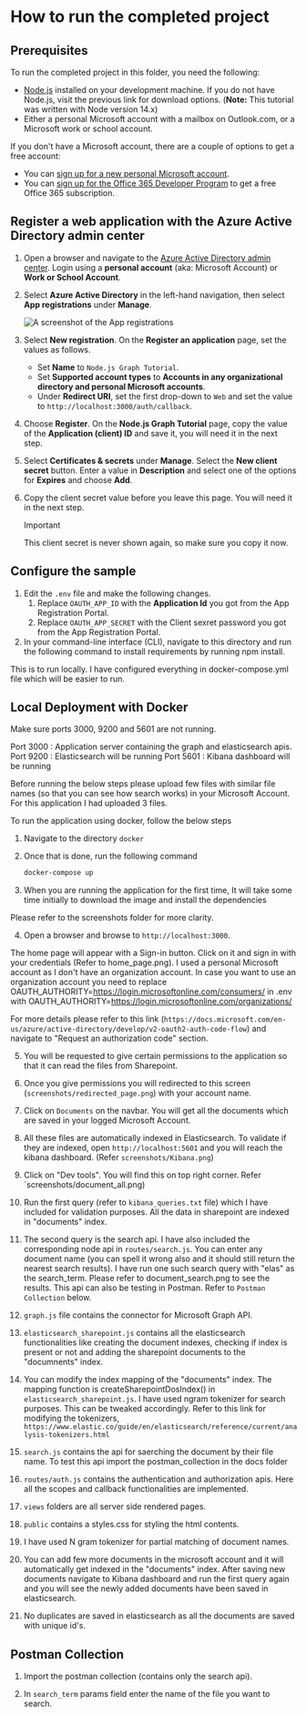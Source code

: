 # How to run the completed project

## Prerequisites

To run the completed project in this folder, you need the following:

- [Node.js](https://nodejs.org) installed on your development machine. If you do not have Node.js, visit the previous link for download options. (**Note:** This tutorial was written with Node version 14.x)
- Either a personal Microsoft account with a mailbox on Outlook.com, or a Microsoft work or school account.

If you don't have a Microsoft account, there are a couple of options to get a free account:

- You can [sign up for a new personal Microsoft account](https://signup.live.com/signup?wa=wsignin1.0&rpsnv=12&ct=1454618383&rver=6.4.6456.0&wp=MBI_SSL_SHARED&wreply=https://mail.live.com/default.aspx&id=64855&cbcxt=mai&bk=1454618383&uiflavor=web&uaid=b213a65b4fdc484382b6622b3ecaa547&mkt=E-US&lc=1033&lic=1).
- You can [sign up for the Office 365 Developer Program](https://developer.microsoft.com/office/dev-program) to get a free Office 365 subscription.

## Register a web application with the Azure Active Directory admin center

1. Open a browser and navigate to the [Azure Active Directory admin center](https://aad.portal.azure.com). Login using a **personal account** (aka: Microsoft Account) or **Work or School Account**.

1. Select **Azure Active Directory** in the left-hand navigation, then select **App registrations** under **Manage**.

    ![A screenshot of the App registrations ](/tutorial/images/aad-portal-app-registrations.png)

1. Select **New registration**. On the **Register an application** page, set the values as follows.

    - Set **Name** to `Node.js Graph Tutorial`.
    - Set **Supported account types** to **Accounts in any organizational directory and personal Microsoft accounts**.
    - Under **Redirect URI**, set the first drop-down to `Web` and set the value to `http://localhost:3000/auth/callback`.

1. Choose **Register**. On the **Node.js Graph Tutorial** page, copy the value of the **Application (client) ID** and save it, you will need it in the next step.


1. Select **Certificates & secrets** under **Manage**. Select the **New client secret** button. Enter a value in **Description** and select one of the options for **Expires** and choose **Add**.


1. Copy the client secret value before you leave this page. You will need it in the next step.

    > [!IMPORTANT]
    > This client secret is never shown again, so make sure you copy it now.


## Configure the sample

1. Edit the `.env` file and make the following changes.
    1. Replace `OAUTH_APP_ID` with the **Application Id** you got from the App Registration Portal.
    1. Replace `OAUTH_APP_SECRET` with the Client sexret password you got from the App Registration Portal.
1. In your command-line interface (CLI), navigate to this directory and run the following command to install requirements by running npm install.

This is to run locally. I have configured everything in docker-compose.yml file which will be easier to run.

## Local Deployment with Docker

Make sure ports 3000, 9200 and 5601 are not running.

Port 3000 : Application server containing the graph and elasticsearch apis. 
Port 9200 : Elasticsearch will be running
Port 5601 : Kibana dashboard will be running  

Before running the below steps please upload few files with similar file names (so that you can see how search works) in your Microsoft Account. For this application I had uploaded 3 files.

To run the application using docker, follow the below steps

1. Navigate to the directory `docker`

2. Once that is done, run the following command

    ```bash
    docker-compose up
    ```

3. When you are running the application for the first time, It will take some time initially to download the image and install the dependencies

Please refer to the screenshots folder for more clarity.

4. Open a browser and browse to `http://localhost:3000`.

The home page will appear with a Sign-in button. Click on it and sign in with your credentials (Refer to home_page.png). I used a personal Microsoft account as I don't have an organization account. In case you want to use an organization account you need to replace OAUTH_AUTHORITY=https://login.microsoftonline.com/consumers/ in .env with OAUTH_AUTHORITY=https://login.microsoftonline.com/organizations/

For more details please refer to this link (`https://docs.microsoft.com/en-us/azure/active-directory/develop/v2-oauth2-auth-code-flow`) and navigate to "Request an authorization code" section.

5. You will be requested to give certain permissions to the application so that it can read the files from Sharepoint.

6. Once you give permissions you will redirected to this screen (`screenshots/redirected_page.png`) with your account name.

7. Click on `Documents` on the navbar. You will get all the documents which are saved in your logged Microsoft Account.

8. All these files are automatically indexed in Elasticsearch. To validate if they are indexed, open `http://localhost:5601` and you will reach the kibana dashboard. (Refer `screenshots/Kibana.png`)

9. Click on "Dev tools". You will find this on top right corner. Refer `screenshots/document_all.png)

10. Run the first query (refer to `kibana_queries.txt` file) which I have included for validation purposes. All the data in sharepoint are indexed in "documents" index.

11. The second query is the search api. I have also included the corresponding node api in `routes/search.js`. You can enter any document name (you can spell it wrong also and it should still return the nearest search results). I have run one such search query with "elas" as the search_term. Please refer to document_search.png to see the results. This api can also be testing in Postman. Refer to `Postman Collection` below.

12. `graph.js` file contains the connector for Microsoft Graph API.

13. `elasticsearch_sharepoint.js` contains all the elasticsearch functionalities like creating the document indexes, checking if index is present or not and adding the sharepoint documents to the "documnents" index.

14. You can modify the index mapping of the "documents" index. The mapping function is createSharepointDosIndex() in `elasticsearch_sharepoint.js`. I have used ngram tokenizer for search purposes. This can be tweaked accordingly. Refer to this link for modifying the tokenizers, `https://www.elastic.co/guide/en/elasticsearch/reference/current/analysis-tokenizers.html`

15. `search.js` contains the api for saerching the document by their file name. To test this api import the postman_collection in the docs folder

16. `routes/auth.js` contains the authentication and authorization apis. Here all the scopes and callback functionalities are implemented.

17. `views` folders are all server side rendered pages.

18. `public` contains a styles.css for styling the html contents.

19. I have used N gram tokenizer for partial matching of document names. 

20. You can add few more documents in the microsoft account and it will automatically get indexed in the "documents" index. After saving new documents navigate to Kibana dashboard and run the first query again and you will see the newly added documents have been saved in elasticsearch.

21. No duplicates are saved in elasticsearch as all the documents are saved with unique id's.

## Postman Collection

1. Import the postman collection (contains only the search api).

2. In `search_term` params field enter the name of the file you want to search.
